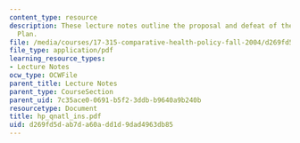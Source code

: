 ```yaml
---
content_type: resource
description: These lecture notes outline the proposal and defeat of the Clinton Health
  Plan.
file: /media/courses/17-315-comparative-health-policy-fall-2004/d269fd5dab7da60add1d9dad4963db85_hp_qnatl_ins.pdf
file_type: application/pdf
learning_resource_types:
- Lecture Notes
ocw_type: OCWFile
parent_title: Lecture Notes
parent_type: CourseSection
parent_uid: 7c35ace0-0691-b5f2-3ddb-b9640a9b240b
resourcetype: Document
title: hp_qnatl_ins.pdf
uid: d269fd5d-ab7d-a60a-dd1d-9dad4963db85
---
```

